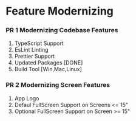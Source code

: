 # Feature Modernizing

### PR 1  Modernizing Codebase Features
1. TypeScript Support
2. EsLint Linting
3. Prettier Support
4. Updated Packages [DONE]
5. Build Tool [Win,Mac,Linux]

### PR 2 Modernizing Screen Features
1. App Logo
2. Defaul FullScreen Support on Screens <= 15"
3. Optional FullScreen Support on Screen >= 15"

